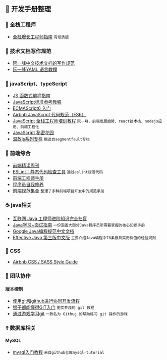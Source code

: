 ## 📖 开发手册整理
### 🍂 全栈工程师
* [全栈增长工程师指南](https://github.com/phodal/growth-ebook) `有纸质版`
### 🎲 技术文档写作规范
* [阮一峰中文技术文档的写作规范](http://www.ruanyifeng.com/blog/2016/10/document_style_guide.html)
* [阮一峰YAML 语言教程](http://www.ruanyifeng.com/blog/2016/07/yaml.html?f=tt)
### 🎃 javaScript、typeScript
* [JS 函数式编程指南](https://llh911001.gitbooks.io/mostly-adequate-guide-chinese/content/)
* [JavaScript标准参考教程](https://wangdoc.com/javascript/) 
* [ECMAScript6 入门](http://es6.ruanyifeng.com/#docs/intro) 
* [Airbnb JavaScript 代码规范（ES6）](https://www.kancloud.cn/kancloud/javascript-style-guide)
* [JavaScript 全栈工程师培训教程](http://www.ruanyifeng.com/blog/2016/11/javascript.html) `阮一峰，前端发展趋势、react技术栈、nodejs应用、前端工程化`
* [JavaScript 秘密花园](https://bonsaiden.github.io/JavaScript-Garden/zh/)
* [温故js系列专栏](https://segmentfault.com/a/1190000005863067) `摘选自segmentfault专栏`
### 🍔 前端综合
* [前端精读周刊](https://github.com/dt-fe/weekly)
* [ESLint：静态代码检查工具](https://cn.eslint.org/) `通过eslint规范代码`
* [前端工程师手册](https://leohxj.gitbooks.io/front-end-database/content/html-and-css-basic/index.html) 
* [程序员自我修养](https://leohxj.gitbooks.io/a-programmer-prepares/content/)
* [前端规范集合](https://github.com/ecomfe/spec) `整理了多种前端项目开发中的规范手册`
### ☕️ java相关
* [互联网 Java 工程师进阶知识完全扫盲](https://doocs.github.io/advanced-java/#/)
* [Java学习+面试指南](https://github.com/Snailclimb/JavaGuide) `一份涵盖大部分Java程序员所需要掌握的核心知识手册`
* [Google Java编程规范中文文档](https://jervyshi.gitbooks.io/google-java-styleguide-zh/content/javadoc/index.html)
* [Effective Java 第三版中文版](https://jiapengcai.gitbooks.io/effective-java/content/) `主要介绍Java编程中78条极具实用价值的经验规则`
### 🎲 CSS
* [Airbnb CSS / SASS Style Guide](https://wangzitian0.github.io/2013/10/26/Airbnb-CSS-SASS-Style-Guide/)
### 🍻 团队协作
#### 版本控制
* [使用git和github进行协同开发流程](https://github.com/livoras/blog/issues/7)
* [猴子都能懂得GIT入门](https://backlog.com/git-tutorial/cn/) `图文并茂的 git 教程`
* [通过游戏学习git](https://github.com/Gazler/githug) `一款名为 Githug 的帮助练习 git 操作的游戏`
### ☦️ 数据库相关
#### MySQL
* [mysql入门教程](https://github.com/jaywcjlove/mysql-tutorial) `来自github仓库mysql-tutorial`